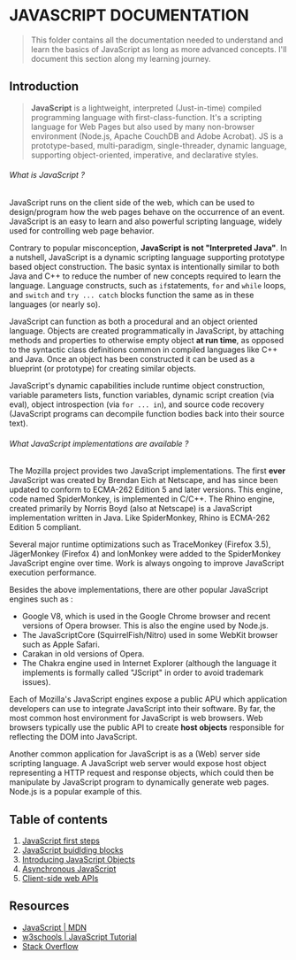 # JAVASCRIPT DOCUMENTATION 
> This folder contains all the documentation needed to understand and learn the basics of JavaScript as long as more advanced concepts. I'll document this section along my learning journey. 

## Introduction 

> **JavaScript** is a lightweight, interpreted (Just-in-time) compiled programming language with first-class-function. It's a scripting language for Web Pages but also used by many non-browser environment (Node.js, Apache CouchDB and Adobe Acrobat). JS is a prototype-based, multi-paradigm, single-threader, dynamic language, supporting object-oriented, imperative, and declarative styles. 

###### What is JavaScript ?
JavaScript runs on the client side of the web, which can be used to design/program how the web pages behave on the occurrence of an event. JavaScript is an easy to learn and also powerful scripting language, widely used for controlling web page behavior. 

Contrary to popular misconception, **JavaScript is not "Interpreted Java"**. In a nutshell, JavaScript is a dynamic scripting language supporting prototype based object construction. The basic syntax is intentionally similar to both Java and C++ to reduce the number of new concepts required to learn the language. Language constructs, such as `if`statements, `for` and `while` loops, and `switch` and `try ... catch` blocks function the same as in these languages (or nearly so). 

JavaScript can function as both a procedural and an object oriented language. Objects are created programmatically in JavaScript, by attaching methods and properties to otherwise empty object **at run time**, as opposed to the syntactic class definitions common in compiled languages like C++ and Java. Once an object has been constructed it can be used as a blueprint (or prototype) for creating similar objects. 

JavaScript's dynamic capabilities include runtime object construction, variable parameters lists, function variables, dynamic script creation (via eval), object introspection (via `for ... in`), and source code recovery (JavaScript programs can decompile function bodies back into their source text). 

###### What JavaScript implementations are available ? 
The Mozilla project provides two JavaScript implementations. The first **ever** JavaScript was created by Brendan Eich at Netscape, and has since been updated to conform to ECMA-262 Edition 5 and later versions. This engine, code named SpiderMonkey, is implemented in C/C++. The Rhino engine, created primarily by Norris Boyd (also at Netscape) is a JavaScript implementation written in Java. Like SpiderMonkey, Rhino is ECMA-262 Edition 5 compliant. 

Several major runtime optimizations such as TraceMonkey (Firefox 3.5), JägerMonkey (Firefox 4) and lonMonkey were added to the SpiderMonkey JavaScript engine over time. Work is always ongoing to improve JavaScript execution performance. 

Besides the above implementations, there are other popular JavaScript engines such as :
* Google V8, which is used in the Google Chrome browser and recent versions of Opera browser. This is also the engine used by Node.js.
* The JavaScriptCore (SquirrelFish/Nitro) used in some WebKit browser such as Apple Safari. 
* Carakan in old versions of Opera.
* The Chakra engine used in Internet Explorer (although the language it implements is formally called "JScript" in order to avoid trademark issues). 

Each of Mozilla's JavaScript engines expose a public APU which application developers can use to integrate JavaScript into their software. By far, the most common host environment for JavaScript is web browsers. Web browsers typically use the public API to create **host objects** responsible for reflecting the DOM into JavaScript. 

Another common application for JavaScript is as a (Web) server side scripting language. A JavaScript web server would expose host object representing a HTTP request and response objects, which could then be manipulate by JavaScript program to dynamically generate web pages. Node.js is a popular example of this. 

## Table of contents 
1. [JavaScript first steps]()
2. [JavaScript buidlding blocks]()
3. [Introducing JavaScript Objects]()
4. [Asynchronous JavaScript]()
5. [Client-side web APIs]()

## Resources
* [JavaScript | MDN](https://developer.mozilla.org/en-US/docs/Web/JavaScript)
* [w3schools | JavaScript Tutorial](https://www.w3schools.com/js/default.asp)
* [Stack Overflow](https://stackoverflow.com/questions/tagged/javascript)


